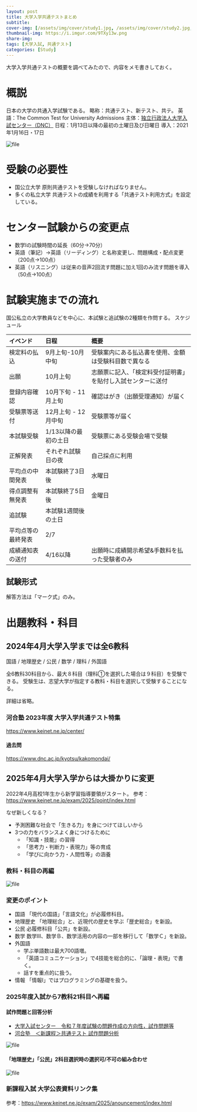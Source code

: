 ```yaml
---
layout: post
title: 大学入学共通テストまとめ
subtitle: 
cover-img: [/assets/img/cover/study1.jpg, /assets/img/cover/study2.jpg, /assets/img/cover/study3.jpg]
thumbnail-img: https://i.imgur.com/9TXy13w.png
share-img:
tags: [大学入試, 共通テスト]
categories: [Study]
---
```


大学入学共通テストの概要を調べてみたので、内容をメモ書きしておく。

# 概説
日本の大学の共通入学試験である。
略称：共通テスト、新テスト、共テ。
英語：The Common Test for University Admissions
主体：[独立行政法人大学入試センター（DNC）](https://www.dnc.ac.jp/)
日程：1月13日以降の最初の土曜日及び日曜日
導入：2021年1月16日・17日

![file](https://i.imgur.com/9TXy13w.png)

# 受験の必要性
+ 国公立大学
  原則共通テストを受験しなければなりません。
+ 多くの私立大学
  共通テストの成績を利用する「共通テスト利用方式」を設定している。

# センター試験からの変更点
+ 数学Iの試験時間の延長（60分→70分）
+ 英語（筆記）→英語（リーディング）と名称変更し、問題構成・配点変更（200点→100点）
+ 英語（リスニング）は従来の音声2回流す問題に加え1回のみ流す問題を導入（50点→100点）

# 試験実施までの流れ
国公私立の大学教員などを中心に、本試験と追試験の2種類を作問する。
スケジュール

|イベンド|日程|概要|
|:--|:--|:--|
|検定料の払込|9月上旬-10月中旬|受験案内にある払込書を使用、金額は受験科目数で異なる|
|出願|10月上旬|志願票に記入、「検定料受付証明書」を貼付し入試センターに送付|
|登録内容確認|10月下旬 - 11月上旬|確認はがき（出願受理通知）が届く|
|受験票等送付|12月上旬 - 12月中旬|受験票等が届く|
|本試験受験|1/13以降の最初の土日|受験票にある受験会場で受験|
|正解発表|それぞれ試験日の夜|自己採点に利用|
|平均点の中間発表|本試験終了3日後|水曜日|
|得点調整有無発表|本試験終了5日後|金曜日|
|追試験|本試験1週間後の土日| |
|平均点等の最終発表|2/7| |
|成績通知表の送付|4/16以降| 出願時に成績開示希望&手数料を払った受験者のみ|

## 試験形式
解答方法は「マーク式」のみ。

# 出題教科・科目
## 2024年4月大学入学までは全6教科
国語 / 地理歴史 / 公民 / 数学 / 理科 / 外国語

全6教科30科目から、最大８科目（理科①を選択した場合は９科目）を受験できる。
受験生は、志望大学が指定する教科・科目を選択して受験することになる。

詳細は省略。

### 河合塾 2023年度 大学入学共通テスト特集
https://www.keinet.ne.jp/center/

#### 過去問
https://www.dnc.ac.jp/kyotsu/kakomondai/

## 2025年4月大学入学からは大掛かりに変更
2022年4月高校1年生から新学習指導要領がスタート。
参考：https://www.keinet.ne.jp/exam/2025/point/index.html

なぜ新しくなる？
+ 予測困難な社会で「生きる力」を身につけてほしいから
+ 3つの力をバランスよく身につけるために
  + 「知識・技能」の習得
  + 「思考力・判断力・表現力」等の育成
  + 「学びに向かう力・人間性等」の涵養

### 教科・科目の再編
![file](https://i.imgur.com/ODAebdj.png)

### 変更のポイント
+ 国語
  「現代の国語」「言語文化」が必履修科目。
+ 地理歴史
  「地理総合」と、近現代の歴史を学ぶ「歴史総合」を新設。
+ 公民
  必履修科目「公共」を新設。
+ 数学
  数学Ⅲ、数学Ｂ、数学活用の内容の一部を移行して「数学Ｃ」を新設。
+ 外国語
  + 学ぶ単語数は最大700語増。
  + 「英語コミュニケーション」で4技能を総合的に、「論理・表現」で書く。
  + 話すを重点的に扱う。
+ 情報
  「情報Ⅰ」ではプログラミングの基礎を扱う。

### 2025年度入試から7教科21科目へ再編
#### 試作問題と回答分析
+ [大学入試センター　令和７年度試験の問題作成の方向性，試作問題等](https://www.dnc.ac.jp/kyotsu/shiken_jouhou/r7ikou/r7mondai.html)
+ [河合塾　＜新課程＞共通テスト 試作問題分析](https://www.kawai-juku.ac.jp/exam-info/research/trial/)

![file](https://i.imgur.com/XV475H5.png)

#### 「地理歴史」「公民」2科目選択時の選択可/不可の組み合わせ
![file](https://i.imgur.com/zvsFD00.png)

### 新課程入試 大学公表資料リンク集
参考：https://www.keinet.ne.jp/exam/2025/anouncement/index.html

